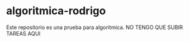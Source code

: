 # algoritmica-rodrigo
Este repositorio es una prueba para algoritmica. NO TENGO QUE SUBIR TAREAS AQUI
